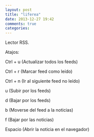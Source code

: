 ```yaml
---
layout: post
title: "liferea"
date: 2013-12-27 19:42
comments: true
categories: 
---
```

Lector RSS.

Atajos:

Ctrl + u (Actualizar todos los feeds)

Ctrl + r (Marcar feed como leído)

Ctrl + n (Ir al siguiente feed no leído)

u (Subir por los feeds)

d (Bajar por los feeds)

b (Moverse del feed a la noticias)

f (Bajar por las noticias)

Espacio (Abrir la noticia en el navegador)

